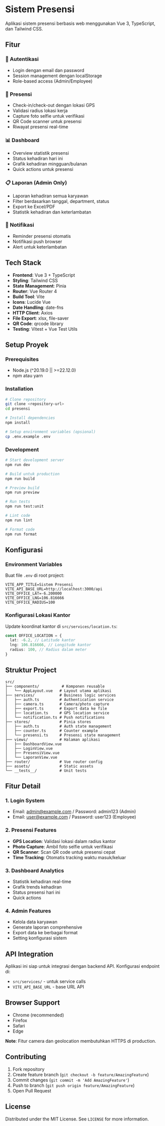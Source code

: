 # Sistem Presensi

Aplikasi sistem presensi berbasis web menggunakan Vue 3, TypeScript, dan Tailwind CSS.

## Fitur

### 🔐 Autentikasi

- Login dengan email dan password
- Session management dengan localStorage
- Role-based access (Admin/Employee)

### 📍 Presensi

- Check-in/check-out dengan lokasi GPS
- Validasi radius lokasi kerja
- Capture foto selfie untuk verifikasi
- QR Code scanner untuk presensi
- Riwayat presensi real-time

### 📊 Dashboard

- Overview statistik presensi
- Status kehadiran hari ini
- Grafik kehadiran mingguan/bulanan
- Quick actions untuk presensi

### 📋 Laporan (Admin Only)

- Laporan kehadiran semua karyawan
- Filter berdasarkan tanggal, department, status
- Export ke Excel/PDF
- Statistik kehadiran dan keterlambatan

### 🔔 Notifikasi

- Reminder presensi otomatis
- Notifikasi push browser
- Alert untuk keterlambatan

## Tech Stack

- **Frontend**: Vue 3 + TypeScript
- **Styling**: Tailwind CSS
- **State Management**: Pinia
- **Router**: Vue Router 4
- **Build Tool**: Vite
- **Icons**: Lucide Vue
- **Date Handling**: date-fns
- **HTTP Client**: Axios
- **File Export**: xlsx, file-saver
- **QR Code**: qrcode library
- **Testing**: Vitest + Vue Test Utils

## Setup Proyek

### Prerequisites

- Node.js (^20.19.0 || >=22.12.0)
- npm atau yarn

### Installation

```bash
# Clone repository
git clone <repository-url>
cd presensi

# Install dependencies
npm install

# Setup environment variables (opsional)
cp .env.example .env
```

### Development

```bash
# Start development server
npm run dev

# Build untuk production
npm run build

# Preview build
npm run preview

# Run tests
npm run test:unit

# Lint code
npm run lint

# Format code
npm run format
```

## Konfigurasi

### Environment Variables

Buat file `.env` di root project:

```env
VITE_APP_TITLE=Sistem Presensi
VITE_API_BASE_URL=http://localhost:3000/api
VITE_OFFICE_LAT=-6.200000
VITE_OFFICE_LNG=106.816666
VITE_OFFICE_RADIUS=100
```

### Konfigurasi Lokasi Kantor

Update koordinat kantor di `src/services/location.ts`:

```typescript
const OFFICE_LOCATION = {
  lat: -6.2, // Latitude kantor
  lng: 106.816666, // Longitude kantor
  radius: 100, // Radius dalam meter
}
```

## Struktur Project

```
src/
├── components/          # Komponen reusable
│   └── AppLayout.vue   # Layout utama aplikasi
├── services/           # Business logic services
│   ├── auth.ts         # Authentication service
│   ├── camera.ts       # Camera/photo capture
│   ├── export.ts       # Export data ke file
│   ├── location.ts     # GPS location service
│   └── notification.ts # Push notifications
├── stores/             # Pinia stores
│   ├── auth.ts         # Auth state management
│   ├── counter.ts      # Counter example
│   └── presensi.ts     # Presensi state management
├── views/              # Halaman aplikasi
│   ├── DashboardView.vue
│   ├── LoginView.vue
│   ├── PresensiView.vue
│   └── LaporanView.vue
├── router/             # Vue router config
├── assets/             # Static assets
└── __tests__/          # Unit tests
```

## Fitur Detail

### 1. Login System

- Email: admin@example.com / Password: admin123 (Admin)
- Email: user@example.com / Password: user123 (Employee)

### 2. Presensi Features

- **GPS Location**: Validasi lokasi dalam radius kantor
- **Photo Capture**: Ambil foto selfie untuk verifikasi
- **QR Scanner**: Scan QR code untuk presensi cepat
- **Time Tracking**: Otomatis tracking waktu masuk/keluar

### 3. Dashboard Analytics

- Statistik kehadiran real-time
- Grafik trends kehadiran
- Status presensi hari ini
- Quick actions

### 4. Admin Features

- Kelola data karyawan
- Generate laporan comprehensive
- Export data ke berbagai format
- Setting konfigurasi sistem

## API Integration

Aplikasi ini siap untuk integrasi dengan backend API. Konfigurasi endpoint di:

- `src/services/` - untuk service calls
- `VITE_API_BASE_URL` - base URL API

## Browser Support

- Chrome (recommended)
- Firefox
- Safari
- Edge

**Note**: Fitur camera dan geolocation membutuhkan HTTPS di production.

## Contributing

1. Fork repository
2. Create feature branch (`git checkout -b feature/AmazingFeature`)
3. Commit changes (`git commit -m 'Add AmazingFeature'`)
4. Push to branch (`git push origin feature/AmazingFeature`)
5. Open Pull Request

## License

Distributed under the MIT License. See `LICENSE` for more information.
